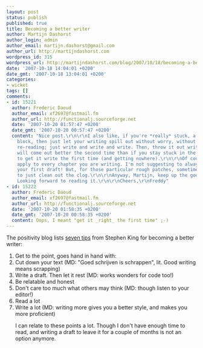 ```yaml
---
layout: post
status: publish
published: true
title: Becoming a better writer
author: Martijn Dashorst
author_login: admin
author_email: martijn.dashorst@gmail.com
author_url: http://martijndashorst.com
wordpress_id: 315
wordpress_url: http://martijndashorst.com/blog/2007/10/18/becoming-a-better-writer/
date: '2007-10-18 14:04:01 +0200'
date_gmt: '2007-10-18 13:04:01 +0200'
categories:
- wicket
tags: []
comments:
- id: 15221
  author: Frederic Daoud
  author_email: xf2697@fastmail.fm
  author_url: http://functionalj.sourceforge.net
  date: '2007-10-20 01:57:47 +0200'
  date_gmt: '2007-10-20 00:57:47 +0200'
  content: "Nice post.\r\n\r\nI also like, if you're *really* stuck, a major writer's
    block, then just let your writing spill out without worry, without editing, without
    re-reading; just write and write and write. Then, throw it out write again; things
    will come out better the second time than if you stay stuck in the rut and try
    to get it write the first time (and getting nowhere).\r\n\r\nOf course, this doesn't
    apply to every chapter you are writing. I'm not suggesting to always throw out
    your first draft! But, for those particular rough patches, sometimes it helps
    to just clean out the clog.\r\n\r\nAnyway, Martijn, keep up the good work on WIA.
    Looking forward to reading it.\r\n\r\nCheers,\r\nFreddy"
- id: 15222
  author: Frederic Daoud
  author_email: xf2697@fastmail.fm
  author_url: http://functionalj.sourceforge.net
  date: '2007-10-20 01:58:35 +0200'
  date_gmt: '2007-10-20 00:58:35 +0200'
  content: Oops, I meant "get it _right_ the first time" ;-)
---
```

<p>The positivity blog lists <a href="http://www.positivityblog.com/index.php/2007/10/08/stephen-kings-top-7-tips-for-becoming-a-better-writer/" title="Stephen KingÂ´s Top 7 Tips for Becoming a Better Writer">seven tips</a> from Stephen King for becoming a better writer:</p>
<ol>
<li>Get to the point, goes hand in hand with:</li>
<li>Cut down your text (MD: "Goed schrijven is schrappen", lit. Good writing means scrapping)</li>
<li>Write a draft. Then let it rest (MD: works wonders for code too!)</li>
<li>Be relatable and honest</li>
<li>Don't care too much what others may think (MD: though listen to your editor!)</li>
<li>Read a lot</li>
<li>Write a lot (MD: writing more gives you a better style, and makes you more proficient)
<p>I can relate to these points a lot. Though I don't have enough time to read, and writing a draft to leave it for a couple of months is not an option anymore.</li>
</ol>
